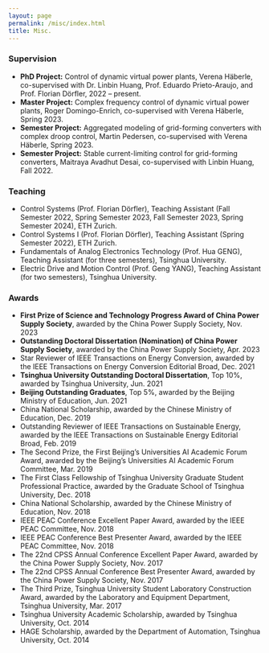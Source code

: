 ```yaml
---
layout: page
permalink: /misc/index.html
title: Misc.
---
```


### Supervision

- **PhD Project:** Control of dynamic virtual power plants, Verena Häberle, co-supervised with Dr. Linbin Huang, Prof. Eduardo Prieto-Araujo, and Prof. Florian Dörfler, 2022 – present.
- **Master Project:** Complex frequency control of dynamic virtual power plants, Roger Domingo-Enrich, co-supervised with Verena Häberle, Spring 2023.
- **Semester Project:** Aggregated modeling of grid-forming converters with complex droop control, Martin Pedersen, co-supervised with Verena Häberle, Spring 2023.
- **Semester Project:** Stable current-limiting control for grid-forming converters, Maitraya Avadhut Desai, co-supervised with Linbin Huang, Fall 2022.

### Teaching

- Control Systems (Prof. Florian Dörfler), Teaching Assistant (Fall Semester 2022, Spring Semester 2023, Fall Semester 2023, Spring Semester 2024), ETH Zurich.
- Control Systems I (Prof. Florian Dörfler), Teaching Assistant (Spring Semester 2022), ETH Zurich.
- Fundamentals of Analog Electronics Technology (Prof. Hua GENG), Teaching Assistant (for three semesters), Tsinghua University.
- Electric Drive and Motion Control (Prof. Geng YANG), Teaching Assistant (for two semesters), Tsinghua University.

### Awards

- **First Prize of Science and Technology Progress Award of China Power Supply Society**, awarded by the China Power Supply Society, Nov. 2023
- **Outstanding Doctoral Dissertation (Nomination) of China Power Supply Society**, awarded by the China Power Supply Society, Apr. 2023
- Star Reviewer of IEEE Transactions on Energy Conversion, awarded by the IEEE Transactions on Energy Conversion Editorial Broad, Dec. 2021
- **Tsinghua University Outstanding Doctoral Dissertation**, Top 10%, awarded by Tsinghua University, Jun. 2021
- **Beijing Outstanding Graduates**, Top 5%, awarded by the Beijing Ministry of Education, Jun. 2021
- China National Scholarship, awarded by the Chinese Ministry of Education, Dec. 2019
- Outstanding Reviewer of IEEE Transactions on Sustainable Energy, awarded by the IEEE Transactions on Sustainable Energy Editorial Broad, Feb. 2019
- The Second Prize, the First Beijing’s Universities AI Academic Forum Award, awarded by the Beijing’s Universities AI Academic Forum Committee, Mar. 2019
- The First Class Fellowship of Tsinghua University Graduate Student Professional Practice, awarded by the Graduate School of Tsinghua University, Dec. 2018
- China National Scholarship, awarded by the Chinese Ministry of Education, Nov. 2018
- IEEE PEAC Conference Excellent Paper Award, awarded by the IEEE PEAC Committee, Nov. 2018
- IEEE PEAC Conference Best Presenter Award, awarded by the IEEE PEAC Committee, Nov. 2018
- The 22nd CPSS Annual Conference Excellent Paper Award, awarded by the China Power Supply Society, Nov. 2017
- The 22nd CPSS Annual Conference Best Presenter Award, awarded by the China Power Supply Society, Nov. 2017
- The Third Prize, Tsinghua University Student Laboratory Construction Award, awarded by the Laboratory and Equipment Department, Tsinghua University, Mar. 2017
- Tsinghua University Academic Scholarship, awarded by Tsinghua University, Oct. 2014
- HAGE Scholarship, awarded by the Department of Automation, Tsinghua University, Oct. 2014